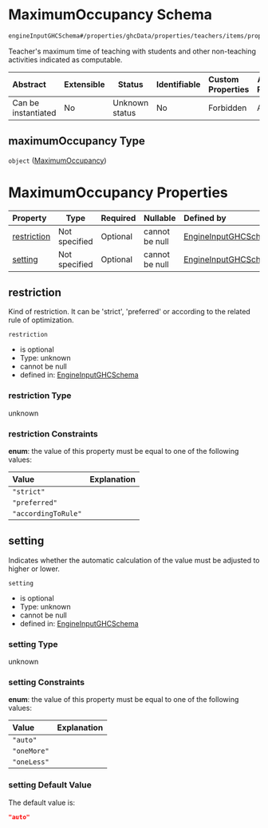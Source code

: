 # MaximumOccupancy Schema

```txt
engineInputGHCSchema#/properties/ghcData/properties/teachers/items/properties/settings/items/properties/daylyOcupation/properties/maximumOccupancy
```

Teacher's maximum time of teaching with students and other non-teaching activities indicated as computable.


| Abstract            | Extensible | Status         | Identifiable | Custom Properties | Additional Properties | Access Restrictions | Defined In                                                         |
| :------------------ | ---------- | -------------- | ------------ | :---------------- | --------------------- | ------------------- | ------------------------------------------------------------------ |
| Can be instantiated | No         | Unknown status | No           | Forbidden         | Allowed               | none                | [ghc.schema.json\*](../out/ghc.schema.json "open original schema") |

## maximumOccupancy Type

`object` ([MaximumOccupancy](ghc-properties-ghcdata-properties-teachers-teacher-properties-settings-periodsetting-properties-daylyocupation-properties-maximumoccupancy.md))

# MaximumOccupancy Properties

| Property                    | Type          | Required | Nullable       | Defined by                                                                                                                                                                                                                                                                                                                                                               |
| :-------------------------- | ------------- | -------- | -------------- | :----------------------------------------------------------------------------------------------------------------------------------------------------------------------------------------------------------------------------------------------------------------------------------------------------------------------------------------------------------------------- |
| [restriction](#restriction) | Not specified | Optional | cannot be null | [EngineInputGHCSchema](ghc-properties-ghcdata-properties-teachers-teacher-properties-settings-periodsetting-properties-daylyocupation-properties-maximumoccupancy-properties-restriction.md "engineInputGHCSchema#/properties/ghcData/properties/teachers/items/properties/settings/items/properties/daylyOcupation/properties/maximumOccupancy/properties/restriction") |
| [setting](#setting)         | Not specified | Optional | cannot be null | [EngineInputGHCSchema](ghc-properties-ghcdata-properties-teachers-teacher-properties-settings-periodsetting-properties-daylyocupation-properties-maximumoccupancy-properties-setting.md "engineInputGHCSchema#/properties/ghcData/properties/teachers/items/properties/settings/items/properties/daylyOcupation/properties/maximumOccupancy/properties/setting")         |

## restriction

Kind of restriction. It can be 'strict', 'preferred' or according to the related rule of optimization.


`restriction`

-   is optional
-   Type: unknown
-   cannot be null
-   defined in: [EngineInputGHCSchema](ghc-properties-ghcdata-properties-teachers-teacher-properties-settings-periodsetting-properties-daylyocupation-properties-maximumoccupancy-properties-restriction.md "engineInputGHCSchema#/properties/ghcData/properties/teachers/items/properties/settings/items/properties/daylyOcupation/properties/maximumOccupancy/properties/restriction")

### restriction Type

unknown

### restriction Constraints

**enum**: the value of this property must be equal to one of the following values:

| Value               | Explanation |
| :------------------ | ----------- |
| `"strict"`          |             |
| `"preferred"`       |             |
| `"accordingToRule"` |             |

## setting

Indicates whether the automatic calculation of the value must be adjusted to higher or lower.


`setting`

-   is optional
-   Type: unknown
-   cannot be null
-   defined in: [EngineInputGHCSchema](ghc-properties-ghcdata-properties-teachers-teacher-properties-settings-periodsetting-properties-daylyocupation-properties-maximumoccupancy-properties-setting.md "engineInputGHCSchema#/properties/ghcData/properties/teachers/items/properties/settings/items/properties/daylyOcupation/properties/maximumOccupancy/properties/setting")

### setting Type

unknown

### setting Constraints

**enum**: the value of this property must be equal to one of the following values:

| Value       | Explanation |
| :---------- | ----------- |
| `"auto"`    |             |
| `"oneMore"` |             |
| `"oneLess"` |             |

### setting Default Value

The default value is:

```json
"auto"
```
